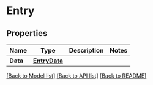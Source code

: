 # Entry

## Properties
Name | Type | Description | Notes
------------ | ------------- | ------------- | -------------
**Data** | [**EntryData**](Entry_data.md) |  | 

[[Back to Model list]](../README.md#documentation-for-models) [[Back to API list]](../README.md#documentation-for-api-endpoints) [[Back to README]](../README.md)


